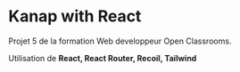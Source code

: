 # Kanap with React

Projet 5 de la formation Web developpeur Open Classrooms.

Utilisation de **React, React Router, Recoil, Tailwind**

